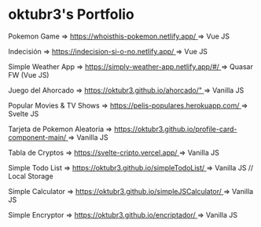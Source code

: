 <h1> oktubr3's Portfolio </h1>

<p> Pokemon Game         => <a href="https://whoisthis-pokemon.netlify.app/"> https://whoisthis-pokemon.netlify.app/   </a>  => Vue JS </p>

<p> Indecisión           => <a href="https://indecision-si-o-no.netlify.app/"> https://indecision-si-o-no.netlify.app/ </a>  => Vue JS </p>

<p> Simple Weather App   => <a href="https://simply-weather-app.netlify.app/#/"> https://simply-weather-app.netlify.app/#/ </a>  => Quasar FW (Vue JS) </p>

<p> Juego del Ahorcado   => <a href="https://oktubr3.github.io/ahorcado/"> https://oktubr3.github.io/ahorcado/"     </a>  => Vanilla JS </p> 

<p> Popular Movies & TV Shows => <a href="https://pelis-populares.herokuapp.com/"> https://pelis-populares.herokuapp.com/ </a>  => Svelte JS </p>

<p> Tarjeta de Pokemon Aleatoria => <a href="https://oktubr3.github.io/profile-card-component-main/"> https://oktubr3.github.io/profile-card-component-main/ </a>  => Vanilla JS </p>

<p> Tabla de Cryptos     => <a href="https://svelte-cripto.vercel.app/"> https://svelte-cripto.vercel.app/ </a>  => Vanilla JS </p>

<p> Simple Todo List     => <a href="https://oktubr3.github.io/simpleTodoList/"> https://oktubr3.github.io/simpleTodoList/ </a>  => Vanilla JS // Local Storage </p>

<p> Simple Calculator    => <a href="https://oktubr3.github.io/simpleJSCalculator/"> https://oktubr3.github.io/simpleJSCalculator/ </a>  => Vanilla JS </p>

<p> Simple Encryptor    => <a href="https://oktubr3.github.io/encriptador/"> https://oktubr3.github.io/encriptador/ </a>  => Vanilla JS </p>
